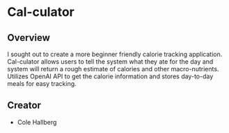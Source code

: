 # Cal-culator

## Overview

I sought out to create a more beginner friendly calorie tracking application. Cal-culator allows users to tell the system what they ate for the day and system will return a rough estimate of calories and other macro-nutrients. Utilizes OpenAI API to get the calorie information and stores day-to-day meals for easy tracking.

## Creator

- Cole Hallberg